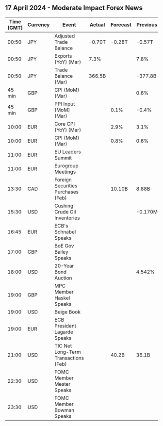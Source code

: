 ## 17 April 2024 - Moderate Impact Forex News

| Time (GMT) | Currency | Event | Actual | Forecast | Previous |
|------|----------|-------|--------|----------|----------|
| 00:50 | JPY | Adjusted Trade Balance | -0.70T | -0.28T | -0.57T |
| 00:50 | JPY | Exports (YoY) (Mar) | 7.3% |  | 7.8% |
| 00:50 | JPY | Trade Balance (Mar) | 366.5B |  | -377.8B |
| 45 min | GBP | CPI (MoM) (Mar) |  |  | 0.6% |
| 45 min | GBP | PPI Input (MoM) (Mar) |  | 0.1% | -0.4% |
| 10:00 | EUR | Core CPI (YoY) (Mar) |  | 2.9% | 3.1% |
| 10:00 | EUR | CPI (MoM) (Mar) |  | 0.8% | 0.6% |
| 11:00 | EUR | EU Leaders Summit |  |  |  |
| 11:00 | EUR | Eurogroup Meetings |  |  |  |
| 13:30 | CAD | Foreign Securities Purchases (Feb) |  | 10.10B | 8.88B |
| 15:30 | USD | Cushing Crude Oil Inventories |  |  | -0.170M |
| 16:45 | EUR | ECB's Schnabel Speaks |  |  |  |
| 17:00 | GBP | BoE Gov Bailey Speaks |  |  |  |
| 18:00 | USD | 20-Year Bond Auction |  |  | 4.542% |
| 19:00 | GBP | MPC Member Haskel Speaks |  |  |  |
| 19:00 | USD | Beige Book |  |  |  |
| 19:00 | EUR | ECB President Lagarde Speaks |  |  |  |
| 21:00 | USD | TIC Net Long-Term Transactions (Feb) |  | 40.2B | 36.1B |
| 22:30 | USD | FOMC Member Mester Speaks |  |  |  |
| 23:30 | USD | FOMC Member Bowman Speaks |  |  |  |
